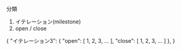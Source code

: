 分類
1. イテレーション(milestone)
2. open / close


{
  "イテレーション3": {
    "open": [
      1, 2, 3, ...
    ],
    "close": [
      1, 2, 3, ...
    ]
  },
}

